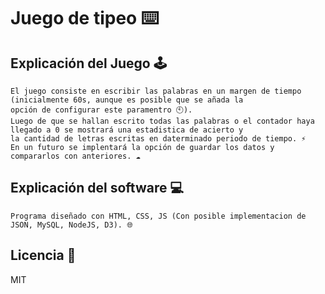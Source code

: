 # Juego de tipeo ⌨️
## Explicación del Juego 🕹️


    El juego consiste en escribir las palabras en un margen de tiempo (inicialmente 60s, aunque es posible que se añada la 
    opción de configurar este paramentro 🕙).
    Luego de que se hallan escrito todas las palabras o el contador haya llegado a 0 se mostrará una estadistica de acierto y 
    la cantidad de letras escritas en daterminado periodo de tiempo. ⚡
    En un futuro se implentará la opción de guardar los datos y compararlos con anteriores. ☁️



## Explicación del software 💻


    Programa diseñado con HTML, CSS, JS (Con posible implementacion de JSON, MySQL, NodeJS, D3). 🌐


## Licencia 🔑

MIT
